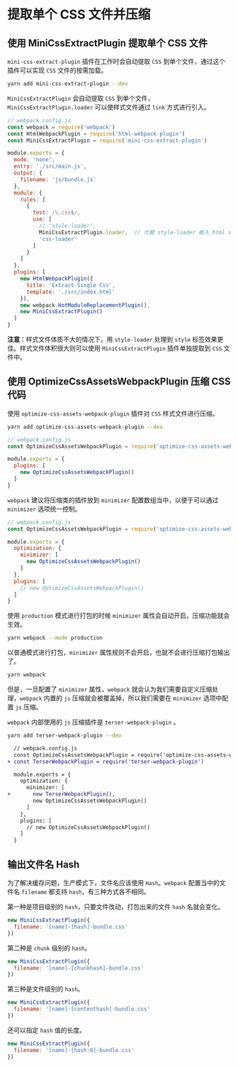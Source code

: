 # 提取单个 CSS 文件并压缩

## 使用 MiniCssExtractPlugin 提取单个 CSS 文件

`mini-css-extract-plugin` 插件在工作时会自动提取 `CSS` 到单个文件，通过这个插件可以实现 `CSS` 文件的按需加载。

```bash
yarn add mini-css-extract-plugin --dev
```

`MiniCssExtractPlugin` 会自动提取 `CSS` 到单个文件，`MiniCssExtractPlugin.loader` 可以使样式文件通过 `link` 方式进行引入。

```javascript
// webpack.config.js
const webpack = require('webpack')
const HtmlWebpackPlugin = require('html-webpack-plugin')
const MiniCssExtractPlugin = require('mini-css-extract-plugin')

module.exports = {
  mode: 'none',
  entry: './src/main.js',
  output: {
    filename: 'js/bundle.js'
  },
  module: {
    rules: [
      {
        test: /\.css$/,
        use: [
          // 'style-loader',
          MiniCssExtractPlugin.loader,  // 代替 style-loader 嵌入 html style 标签的用法
          'css-loader'
        ]
      }
    ]
  },
  plugins: [
    new HtmlWebpackPlugin({
      title: 'Extract Single Css',
      template: './src/index.html'
    }),
    new webpack.HotModuleReplacementPlugin(),
    new MiniCssExtractPlugin()
  ]
}
```

**注意**：样式文件体质不大的情况下，用 `style-loader` 处理到 `style` 标签效果更佳。样式文件体积很大则可以使用 `MiniCssExtractPlugin` 插件单独提取到 `CSS` 文件中。

## 使用 OptimizeCssAssetsWebpackPlugin 压缩 CSS 代码

使用 `optimize-css-assets-webpack-plugin` 插件对 `CSS` 样式文件进行压缩。

```bash
yarn add optimize-css-assets-webpack-plugin --dev
```

```javascript
// webpack.config.js
const OptimizeCssAssetsWebpackPlugin = require('optimize-css-assets-webpack-plugin')

module.exports = {
  plugins: [
    new OptimizeCssAssetsWebpackPlugin()
  ]
}
```

`webpack` 建议将压缩类的插件放到 `minimizer` 配置数组当中，以便于可以通过 `minimizer` 选项统一控制。

```javascript
// webpack.config.js
const OptimizeCssAssetsWebpackPlugin = require('optimize-css-assets-webpack-plugin')

module.exports = {
  optimization: {
    minimizer: [
      new OptimizeCssAssetsWebpackPlugin()
    ]
  },
  plugins: [
    // new OptimizeCssAssetsWebpackPlugin()
  ]
}
```

使用 `production` 模式进行打包的时候 `minimizer` 属性会自动开启，压缩功能就会生效。

```bash
yarn webpack --mode production
```

以普通模式进行打包，`minimizer` 属性规则不会开启，也就不会进行压缩打包输出了。

```bash
yarn webpack
```

但是，一旦配置了 `minimizer` 属性，`webpack` 就会认为我们需要自定义压缩处理，`webpack` 内置的 `js` 压缩就会被覆盖掉，所以我们需要在 `minimizer` 选项中配置 `js` 压缩。

`webpack` 内部使用的 `js` 压缩插件是 `terser-webpack-plugin` 。

```bash
yarn add terser-webpack-plugin --dev
```

```diff
  // webpack.config.js
  const OptimizeCssAssetsWebpackPlugin = require('optimize-css-assets-webpack-plugin')
+ const TerserWebpackPlugin = require('terser-webpack-plugin')

  module.exports = {
    optimization: {
      minimizer: [
+       new TerserWebpackPlugin(),
        new OptimizeCssAssetsWebpackPlugin()
      ]
    },
    plugins: [
      // new OptimizeCssAssetsWebpackPlugin()
    ]
  }
```

## 输出文件名 Hash

为了解决缓存问题，生产模式下，文件名应该使用 `Hash`。`webpack` 配置当中的文件名 `filename` 都支持 `hash`，有三种方式各不相同。

第一种是项目级别的 `hash`，只要文件改动，打包出来的文件 `hash` 名就会变化。

```javascript
new MiniCssExtractPlugin({
  filename: '[name]-[hash]-bundle.css'
})
```

第二种是 `chunk` 级别的 `hash`。

```javascript
new MiniCssExtractPlugin({
  filename: '[name]-[chunkhash]-bundle.css'
})
```

第三种是文件级别的 `hash`。

```javascript
new MiniCssExtractPlugin({
  filename: '[name]-[contenthash]-bundle.css'
})
```

还可以指定 `hash` 值的长度。

```javascript
new MiniCssExtractPlugin({
  filename: '[name]-[hash:8]-bundle.css'
})
```